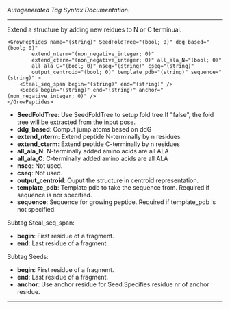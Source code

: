 _Autogenerated Tag Syntax Documentation:_

---
Extend a structure by adding new reidues to N or C terminual.

```
<GrowPeptides name="(string)" SeedFoldTree="(bool; 0)" ddg_based="(bool; 0)"
        extend_nterm="(non_negative_integer; 0)"
        extend_cterm="(non_negative_integer; 0)" all_ala_N="(bool; 0)"
        all_ala_C="(bool; 0)" nseq="(string)" cseq="(string)"
        output_centroid="(bool; 0)" template_pdb="(string)" sequence="(string)" >
    <Steal_seq_span begin="(string)" end="(string)" />
    <Seeds begin="(string)" end="(string)" anchor="(non_negative_integer; 0)" />
</GrowPeptides>
```

-   **SeedFoldTree**: Use SeedFoldTree to setup fold tree.If "false", the fold tree will be extracted from the input pose.
-   **ddg_based**: Comput jump atoms based on ddG
-   **extend_nterm**: Extend peptide N-terminally by n residues
-   **extend_cterm**: Extend peptide C-terminally by n residues
-   **all_ala_N**: N-terminally added amino acids are all ALA
-   **all_ala_C**: C-terminally added amino acids are all ALA
-   **nseq**: Not used.
-   **cseq**: Not used.
-   **output_centroid**: Ouput the structure in centroid representation.
-   **template_pdb**: Template pdb to take the sequence from. Required if sequence is nor specified.
-   **sequence**: Sequence for growing peptide. Required if template_pdb is not specified.


Subtag Steal_seq_span:   

-   **begin**: First residue of a fragment.
-   **end**: Last residue of a fragment.

Subtag Seeds:   

-   **begin**: First residue of a fragment.
-   **end**: Last residue of a fragment.
-   **anchor**: Use anchor residue for Seed.Specifies residue nr of anchor residue.

---
